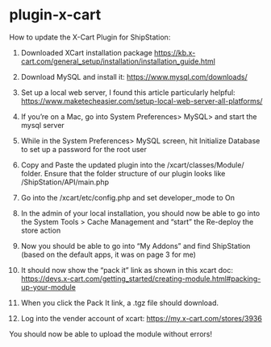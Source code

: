 # plugin-x-cart
How to update the X-Cart Plugin for ShipStation:

1. Downloaded XCart installation package https://kb.x-cart.com/general_setup/installation/installation_guide.html

2. Download MySQL and install it: https://www.mysql.com/downloads/

3. Set up a local web server, I found this article particularly helpful: https://www.maketecheasier.com/setup-local-web-server-all-platforms/

4. If you’re on a Mac, go into System Preferences> MySQL> and start the mysql server

5. While in the System Preferences> MySQL screen, hit Initialize Database to set up a password for the root user

6. Copy and Paste the updated plugin into the <Web Server directory>/xcart/classes/Module/ folder. Ensure that the folder structure of our plugin looks like /ShipStation/API/main.php

7. Go into the <xcart installation directory>/xcart/etc/config.php and set developer_mode to On

8. In the admin of your local installation, you should now be able to go into the System Tools > Cache Management and “start” the Re-deploy the store action

9. Now you should be able to go into “My Addons” and find ShipStation (based on the default apps, it was on page 3 for me)

10. It should now show the “pack it” link as shown in this xcart doc:  https://devs.x-cart.com/getting_started/creating-module.html#packing-up-your-module

11. When you click the Pack It link, a .tgz file should download.

12. Log into the vender account of xcart: https://my.x-cart.com/stores/3936

You should now be able to upload the module without errors!
